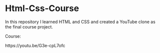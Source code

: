 # Html-Css-Course
In this repository I learned HTML and CSS and created a YouTube clone as the final course project.
<p>Course:</p>
<p>https://youtu.be/G3e-cpL7ofc</p>
